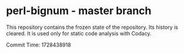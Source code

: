 # perl-bignum - master branch

This repository contains the frozen state of the repository.
Its history is cleared. It is used only for static code
analysis with Codacy.

Commit Time: 1728438918